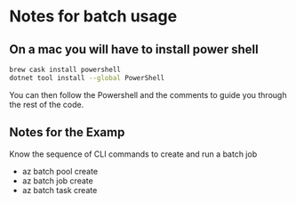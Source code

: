 # Notes for batch usage

## On a mac you will have to install power shell

```bash
brew cask install powershell
dotnet tool install --global PowerShell
```

You can then follow the Powershell and the comments to guide you through the rest of the code.



## Notes for the Examp

Know the sequence of CLI commands to create and run a batch job
* az batch pool create
* az batch job create
* az batch task create